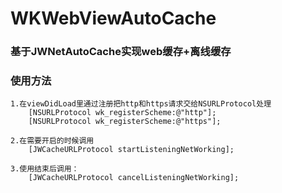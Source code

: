 # WKWebViewAutoCache
### 基于JWNetAutoCache实现web缓存+离线缓存
### 使用方法

    1.在viewDidLoad里通过注册把http和https请求交给NSURLProtocol处理
        [NSURLProtocol wk_registerScheme:@"http"];
        [NSURLProtocol wk_registerScheme:@"https"];
    
    2.在需要开启的时候调用
        [JWCacheURLProtocol startListeningNetWorking];
      
    3.使用结束后调用：
        [JWCacheURLProtocol cancelListeningNetWorking];
